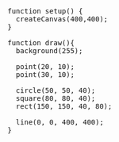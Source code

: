 <pre>function setup() {
  createCanvas(400,400);
}

function draw(){
  background(255);

  point(20, 10);
  point(30, 10);

  circle(50, 50, 40);
  square(80, 80, 40);
  rect(150, 150, 40, 80);
 
  line(0, 0, 400, 400);
}</pre>